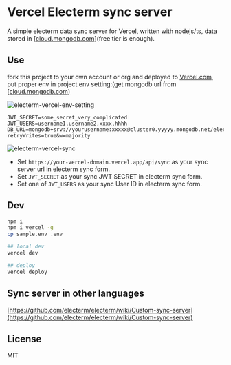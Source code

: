 # Vercel Electerm sync server

A simple electerm data sync server for Vercel, written with nodejs/ts, data stored in [[cloud.mongodb.com](https://cloud.mongodb.com/)](free tier is enough).

## Use

fork this project to your own account or org and deployed to [Vercel.com](https://Vercel.com), put proper env in project env setting:(get mongodb url from [[cloud.mongodb.com](https://cloud.mongodb.com/))

![electerm-vercel-env-setting](https://github.com/electerm/electerm-sync-server-vercel/assets/1641949/66032c6f-ffa8-491a-9a73-eb5a795d8e7c)

```env
JWT_SECRET=some_secret_very_complicated
JWT_USERS=username1,username2,xxxx,hhhh
DB_URL=mongodb+srv://yourusername:xxxxx@cluster0.yyyyy.mongodb.net/electerm_sync_custom_db_name?retryWrites=true&w=majority
```

![electerm-vercel-sync](https://github.com/electerm/electerm-sync-server-vercel/assets/1641949/4c409f66-ce94-40bc-a128-fd02c3467962)

- Set `https://your-vercel-domain.vercel.app/api/sync` as your sync server url in electerm sync form.
- Set `JWT_SECRET` as your sync JWT SECRET in electerm sync form.
- Set one of `JWT_USERS` as your sync User ID in electerm sync form.

## Dev

```bash
npm i
npm i vercel -g
cp sample.env .env

## local dev
vercel dev

## deploy
vercel deploy
```

## Sync server in other languages

[https://github.com/electerm/electerm/wiki/Custom-sync-server](https://github.com/electerm/electerm/wiki/Custom-sync-server)

## License

MIT
